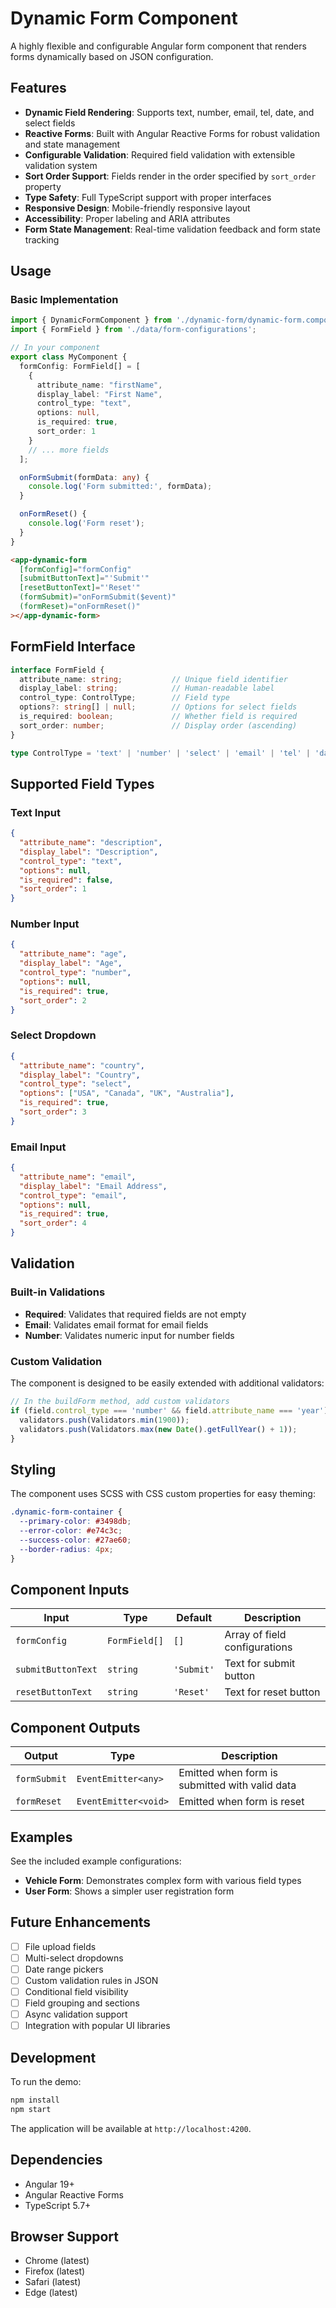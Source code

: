 # Dynamic Form Component

A highly flexible and configurable Angular form component that renders forms dynamically based on JSON configuration.

## Features

- **Dynamic Field Rendering**: Supports text, number, email, tel, date, and select fields
- **Reactive Forms**: Built with Angular Reactive Forms for robust validation and state management
- **Configurable Validation**: Required field validation with extensible validation system
- **Sort Order Support**: Fields render in the order specified by `sort_order` property
- **Type Safety**: Full TypeScript support with proper interfaces
- **Responsive Design**: Mobile-friendly responsive layout
- **Accessibility**: Proper labeling and ARIA attributes
- **Form State Management**: Real-time validation feedback and form state tracking

## Usage

### Basic Implementation

```typescript
import { DynamicFormComponent } from './dynamic-form/dynamic-form.component';
import { FormField } from './data/form-configurations';

// In your component
export class MyComponent {
  formConfig: FormField[] = [
    {
      attribute_name: "firstName",
      display_label: "First Name",
      control_type: "text",
      options: null,
      is_required: true,
      sort_order: 1
    }
    // ... more fields
  ];

  onFormSubmit(formData: any) {
    console.log('Form submitted:', formData);
  }

  onFormReset() {
    console.log('Form reset');
  }
}
```

```html
<app-dynamic-form
  [formConfig]="formConfig"
  [submitButtonText]="'Submit'"
  [resetButtonText]="'Reset'"
  (formSubmit)="onFormSubmit($event)"
  (formReset)="onFormReset()"
></app-dynamic-form>
```

## FormField Interface

```typescript
interface FormField {
  attribute_name: string;           // Unique field identifier
  display_label: string;            // Human-readable label
  control_type: ControlType;        // Field type
  options?: string[] | null;        // Options for select fields
  is_required: boolean;             // Whether field is required
  sort_order: number;               // Display order (ascending)
}

type ControlType = 'text' | 'number' | 'select' | 'email' | 'tel' | 'date';
```

## Supported Field Types

### Text Input
```json
{
  "attribute_name": "description",
  "display_label": "Description",
  "control_type": "text",
  "options": null,
  "is_required": false,
  "sort_order": 1
}
```

### Number Input
```json
{
  "attribute_name": "age",
  "display_label": "Age",
  "control_type": "number",
  "options": null,
  "is_required": true,
  "sort_order": 2
}
```

### Select Dropdown
```json
{
  "attribute_name": "country",
  "display_label": "Country",
  "control_type": "select",
  "options": ["USA", "Canada", "UK", "Australia"],
  "is_required": true,
  "sort_order": 3
}
```

### Email Input
```json
{
  "attribute_name": "email",
  "display_label": "Email Address",
  "control_type": "email",
  "options": null,
  "is_required": true,
  "sort_order": 4
}
```

## Validation

### Built-in Validations

- **Required**: Validates that required fields are not empty
- **Email**: Validates email format for email fields
- **Number**: Validates numeric input for number fields

### Custom Validation

The component is designed to be easily extended with additional validators:

```typescript
// In the buildForm method, add custom validators
if (field.control_type === 'number' && field.attribute_name === 'year') {
  validators.push(Validators.min(1900));
  validators.push(Validators.max(new Date().getFullYear() + 1));
}
```

## Styling

The component uses SCSS with CSS custom properties for easy theming:

```scss
.dynamic-form-container {
  --primary-color: #3498db;
  --error-color: #e74c3c;
  --success-color: #27ae60;
  --border-radius: 4px;
}
```

## Component Inputs

| Input | Type | Default | Description |
|-------|------|---------|-------------|
| `formConfig` | `FormField[]` | `[]` | Array of field configurations |
| `submitButtonText` | `string` | `'Submit'` | Text for submit button |
| `resetButtonText` | `string` | `'Reset'` | Text for reset button |

## Component Outputs

| Output | Type | Description |
|--------|------|-------------|
| `formSubmit` | `EventEmitter<any>` | Emitted when form is submitted with valid data |
| `formReset` | `EventEmitter<void>` | Emitted when form is reset |

## Examples

See the included example configurations:

- **Vehicle Form**: Demonstrates complex form with various field types
- **User Form**: Shows a simpler user registration form

## Future Enhancements

- [ ] File upload fields
- [ ] Multi-select dropdowns
- [ ] Date range pickers
- [ ] Custom validation rules in JSON
- [ ] Conditional field visibility
- [ ] Field grouping and sections
- [ ] Async validation support
- [ ] Integration with popular UI libraries

## Development

To run the demo:

```bash
npm install
npm start
```

The application will be available at `http://localhost:4200`.

## Dependencies

- Angular 19+
- Angular Reactive Forms
- TypeScript 5.7+

## Browser Support

- Chrome (latest)
- Firefox (latest)
- Safari (latest)
- Edge (latest)